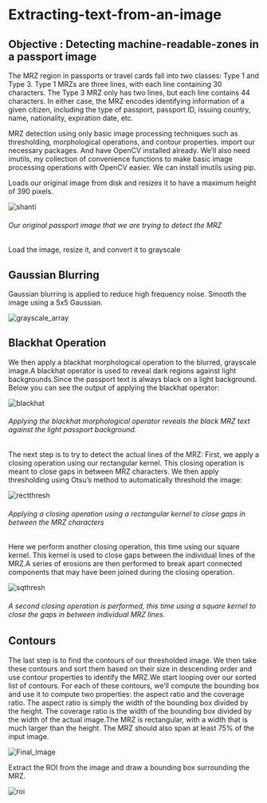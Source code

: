 # Extracting-text-from-an-image
## Objective : Detecting machine-readable-zones in a passport image

The MRZ region in passports or travel cards fall into two classes: 
Type 1 and Type 3. Type 1 MRZs are three lines, with each line containing 30 characters. 
The Type 3 MRZ only has two lines, but each line contains 44 characters. 
In either case, the MRZ encodes identifying information of a given citizen, including the type of passport, passport ID, issuing country, name, nationality, expiration date, etc.

MRZ detection using only basic image processing techniques such as thresholding, morphological operations, and contour properties. 
import our necessary packages. And have OpenCV installed already. We’ll also need imutils, my collection of convenience functions to make basic image processing operations with OpenCV easier. We can install imutils  using pip.

 Loads our original image from disk and resizes it to have a maximum height of 390 pixels.
 
 ![shanti](https://user-images.githubusercontent.com/53252686/86601213-a881ed00-bfbe-11ea-9037-24142ff444b9.jpeg)
 ###### Our original passport image that we are trying to detect the MRZ 
            
Load the image, resize it, and convert it to grayscale  

## Gaussian Blurring

Gaussian blurring is applied to reduce high frequency noise. Smooth the image using a 5x5 Gaussian.

![grayscale_array](https://user-images.githubusercontent.com/53252686/86603311-79b94600-bfc1-11ea-9108-46e055da7bd8.jpeg)

## Blackhat Operation

We then apply a blackhat morphological operation to the blurred, grayscale image.A blackhat operator is used to reveal dark regions against light backgrounds.Since the passport text is always black on a light background. Below you can see the output of applying the blackhat operator:

![blackhat](https://user-images.githubusercontent.com/53252686/86604332-dec16b80-bfc2-11ea-82bf-d4ac0c186f62.jpg)
###### Applying the blackhat morphological operator reveals the black MRZ text against the light passport background.

The next step is to try to detect the actual lines of the MRZ:
First, we apply a closing operation using our rectangular kernel. This closing operation is meant to close gaps in between MRZ characters. We then apply thresholding using Otsu’s method to automatically threshold the image:

![rectthresh](https://user-images.githubusercontent.com/53252686/86604950-abcba780-bfc3-11ea-8825-5903aaea0d21.jpg)
###### Applying a closing operation using a rectangular kernel to close gaps in between the MRZ characters

Here we perform another closing operation, this time using our square kernel. This kernel is used to close gaps between the individual lines of the MRZ.A series of erosions  are then performed to break apart connected components that may have been joined during the closing operation.

![sqthresh](https://user-images.githubusercontent.com/53252686/86605472-6065c900-bfc4-11ea-9c7f-4a1366512013.jpg)
###### A second closing operation is performed, this time using a square kernel to close the gaps in between individual MRZ lines.

## Contours

The last step is to find the contours of our thresholded image. We then take these contours and sort them based on their size in descending order and use contour properties to identify the MRZ.We start looping over our sorted list of contours. For each of these contours, we’ll compute the bounding box and use it to compute two properties: the aspect ratio and the coverage ratio. The aspect ratio is simply the width of the bounding box divided by the height. The coverage ratio is the width of the bounding box divided by the width of the actual image.The MRZ is rectangular, with a width that is much larger than the height. The MRZ should also span at least 75% of the input image.

![Final_Image](https://user-images.githubusercontent.com/53252686/86606500-b5560f00-bfc5-11ea-991e-6d8125b3453a.jpg)


Extract the ROI from the image and draw a bounding box surrounding the MRZ.

![roi](https://user-images.githubusercontent.com/53252686/86606886-331a1a80-bfc6-11ea-877f-8c6faa411fc5.jpeg)






 
